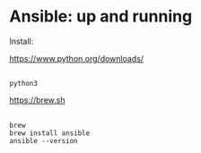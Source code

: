 # Ansible: up and running

Install:

https://www.python.org/downloads/

##
    python3

https://brew.sh

##
    brew
    brew install ansible
    ansible --version

